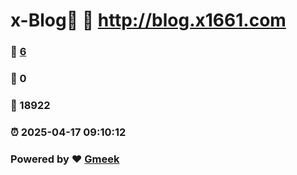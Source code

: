 # x-Blog🍃 :link: http://blog.x1661.com 
### :page_facing_up: [6](http://blog.x1661.com/tag.html) 
### :speech_balloon: 0 
### :hibiscus: 18922 
### :alarm_clock: 2025-04-17 09:10:12 
### Powered by :heart: [Gmeek](https://github.com/Meekdai/Gmeek)

